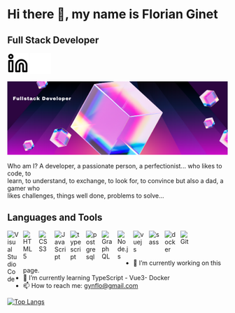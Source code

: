 # Hi there 👋, my name is Florian Ginet

##  Full Stack Developer 
[![img_contact](./img/linkedin-light.svg)](https://www.linkedin.com/in/ginet-florian/#gh-light-mode-only)
[![img_contact](./img/linkedin-dark.svg)](https://www.linkedin.com/in/ginet-florian/#gh-dark-mode-only)
&nbsp;&nbsp;
<br>

![Full Stack Developer](./img/fullstack_banner.png)

Who am I? A developer, a passionate person, a perfectionist... who likes to code, to  
learn, to understand, to exchange, to look for, to convince but also a dad, a gamer who  
 likes challenges, things well done, problems to solve...

## Languages and Tools  

<img align="left" alt="Visual Studio Code" width="26px" src="https://cdn.jsdelivr.net/gh/devicons/devicon/icons/vscode/vscode-original.svg" style="padding-right:10px;" />
<img align="left" alt="HTML5" width="26px" src="https://cdn.jsdelivr.net/gh/devicons/devicon/icons/html5/html5-original.svg" style="padding-right:10px;" />
<img align="left" alt="CSS3" width="26px" src="https://cdn.jsdelivr.net/gh/devicons/devicon/icons/css3/css3-original.svg" style="padding-right:10px;" />
<img align="left" alt="JavaScript" width="26px" src="https://cdn.jsdelivr.net/gh/devicons/devicon/icons/javascript/javascript-original.svg" style="padding-right:10px;" />
<img align="left" alt="typescript" width="26px" src="https://cdn.jsdelivr.net/gh/devicons/devicon/icons/typescript/typescript-original.svg" style="padding-right:10px;" />
<img align="left" alt="postgresql" width="26px" src="https://cdn.jsdelivr.net/gh/devicons/devicon/icons/postgresql/postgresql-original.svg" style="padding-right:10px;" />
<img align="left" alt="GraphQL" width="26px" src="https://cdn.jsdelivr.net/gh/devicons/devicon/icons/graphql/graphql-plain.svg" style="padding-right:10px;" />
<img align="left" alt="Node.js" width="26px" src="https://cdn.jsdelivr.net/gh/devicons/devicon/icons/nodejs/nodejs-original.svg" style="padding-right:10px;" />
<img align="left" alt="vuejs" width="26px" src="https://cdn.jsdelivr.net/gh/devicons/devicon/icons/vuejs/vuejs-original.svg" style="padding-right:10px;" />
<img align="left" alt="sass" width="26px" src="https://cdn.jsdelivr.net/gh/devicons/devicon/icons/sass/sass-original.svg" style="padding-right:10px;" />
<img align="left" alt="docker" width="26px" src="https://cdn.jsdelivr.net/gh/devicons/devicon/icons/docker/docker-original.svg" style="padding-right:10px;" />
<img align="left" alt="Git" width="26px" src="https://cdn.jsdelivr.net/gh/devicons/devicon/icons/git/git-original.svg" style="padding-right:10px;" />

<br>
<br>
<br>

- 🔭 I’m currently working on this page. 
- 🌱 I’m currently learning TypeScript -  Vue3- Docker  
- 📫 How to reach me: gynflo@gmail.com




[![Top Langs](https://github-readme-stats.vercel.app/api/top-langs/?username=gynflo)](https://github.com/anuraghazra/github-readme-stats)
